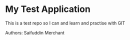 # My Test Application
This is a test repo so I can and learn and practise with GIT

Authors: Saifuddin Merchant
